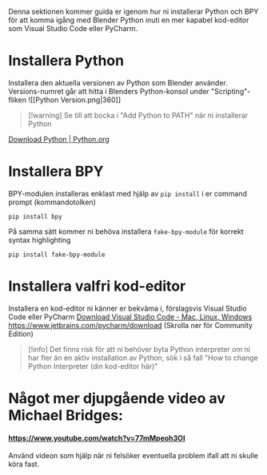 Denna sektionen kommer guida er igenom hur ni installerar Python och BPY för att komma igång med Blender Python inuti en mer kapabel kod-editor som Visual Studio Code eller PyCharm.
# Installera Python
Installera den aktuella versionen av Python som Blender använder.
Versions-numret går att hitta i Blenders Python-konsol under "Scripting"-fliken
![[Python Version.png|360]]
>[!warning] Se till att bocka i "Add Python to PATH" när ni installerar Python

[Download Python | Python.org](https://www.python.org/downloads/)
# Installera BPY
BPY-modulen installeras enklast med hjälp av ``pip install`` i er command prompt (kommandotolken)
```
pip install bpy
```
På samma sätt kommer ni behöva installera ``fake-bpy-module`` för korrekt syntax highlighting
```
pip install fake-bpy-module
```
# Installera valfri kod-editor
Installera en kod-editor ni känner er bekväma i, förslagsvis Visual Studio Code eller PyCharm
[Download Visual Studio Code - Mac, Linux, Windows](https://code.visualstudio.com/download)
https://www.jetbrains.com/pycharm/download (Skrolla ner för Community Edition)
>[!info] Det finns risk för att ni behöver byta Python interpreter om ni har fler än en aktiv installation av Python, sök i så fall "How to change Python Interpreter (din kod-editor här)"
>
# Något mer djupgående video av Michael Bridges:
#### https://www.youtube.com/watch?v=77mMpeoh3OI
Använd videon som hjälp när ni felsöker eventuella problem ifall att ni skulle köra fast.